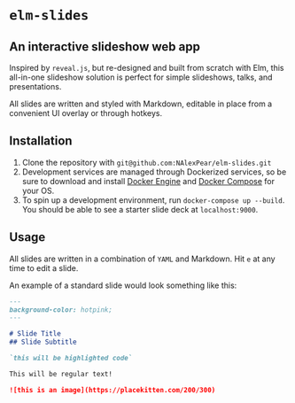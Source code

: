 # `elm-slides`
## An interactive slideshow web app

Inspired by `reveal.js`, but re-designed and built from scratch with Elm, this all-in-one slideshow solution is perfect for simple slideshows, talks, and presentations.

All slides are written and styled with Markdown, editable in place from a convenient UI overlay or through hotkeys.

## Installation

1. Clone the repository with `git@github.com:NAlexPear/elm-slides.git`
2. Development services are managed through Dockerized services, so be sure to download and install [Docker Engine](https://docs.docker.com/engine/installation/) and [Docker Compose](https://docs.docker.com/compose/install/) for your OS.
3. To spin up a development environment, run `docker-compose up --build`. You should be able to see a starter slide deck at `localhost:9000`.


## Usage

All slides are written in a combination of `YAML` and Markdown. Hit `e` at any time to edit a slide.

An example of a standard slide would look something like this:

```markdown
---
background-color: hotpink;
---

# Slide Title
## Slide Subtitle

`this will be highlighted code`

This will be regular text!

![this is an image](https://placekitten.com/200/300)
```
